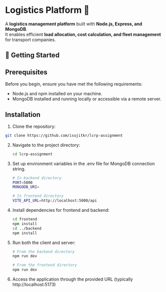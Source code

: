 # Logistics Platform 🚚

A **logistics management platform** built with **Node.js, Express, and MongoDB**.  
It enables efficient **load allocation, cost calculation, and fleet management** for transport companies.

## 🚀 Getting Started

## Prerequisites

Before you begin, ensure you have met the following requirements:

- Node.js and npm installed on your machine.
- MongoDB installed and running locally or accessible via a remote server.

## Installation

1. Clone the repository:
  ```bash
  git clone https://github.com/isujitkr/lcrp-assignment
  ```
2. Navigate to the project directory:
   ```bash
   cd lcrp-assignment

3. Set up environment variables in the .env file for MongoDB connection string.
   ```bash
   # In backend directory
   PORT=5000
   MONGODB_URI=

   # In frontend directory
   VITE_API_URL=http://localhost:5000/api

4. Install dependencies for frontend and backend:
   ```bash
   cd frontend
   npm install
   cd ../backend
   npm install

5. Run both the client and server:
   ```bash
   # From the backend directory
   npm run dev

   # From the frontend directory
   npm run dev

6. Access the application through the provided URL (typically http://localhost:5173)
